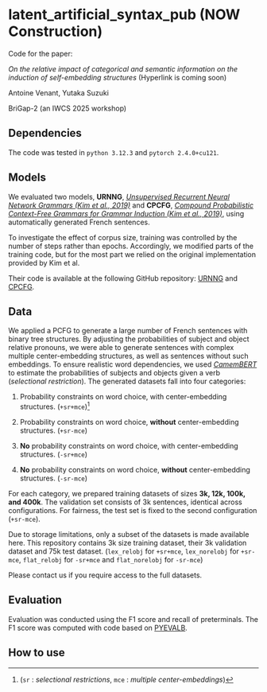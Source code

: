 # latent_artificial_syntax_pub (NOW Construction)

Code for the paper:

*On the relative impact of categorical and semantic information on the induction of self-embedding structures* (Hyperlink is coming soon)

Antoine Venant, Yutaka Suzuki

BriGap-2 (an IWCS 2025 workshop)

## Dependencies

The code was tested in `python 3.12.3` and `pytorch 2.4.0+cu121`.

## Models

We evaluated two models, **URNNG**, [*Unsupervised Recurrent Neural Network Grammars (Kim et al., 2019)*](https://arxiv.org/abs/1904.03746) and **CPCFG**, [*Compound Probabilistic Context-Free Grammars for Grammar Induction (Kim et al., 2019)*](https://arxiv.org/abs/1906.10225), using automatically generated French sentences.

To investigate the effect of corpus size, training was controlled by the number of steps rather than epochs. Accordingly, we modified parts of the training code, but for the most part we relied on the original implementation provided by Kim et al. 

Their code is available at the following GitHub repository: [URNNG](https://github.com/harvardnlp/urnng) and [CPCFG](https://github.com/harvardnlp/compound-pcfg).

## Data

We applied a PCFG to generate a large number of French sentences with binary tree structures. By adjusting the probabilities of subject and object relative pronouns, we were able to generate sentences with complex multiple center-embedding structures, as well as sentences without such embeddings. To ensure realistic word dependencies, we used [*CamemBERT*](https://huggingface.co/docs/transformers/model_doc/camembert) to estimate the probabilities of subjects and objects given a verb (*selectional restriction*). The generated datasets fall into four categories:

1. Probability constraints on word choice, with center-embedding structures. (`+sr+mce`)[^1]

2. Probability constraints on word choice, **without** center-embedding structures. (`+sr-mce`)

3. **No** probability constraints on word choice, with center-embedding structures. (`-sr+mce`)

4. **No** probability constraints on word choice, **without** center-embedding structures. (`-sr-mce`)

[^1]:(`sr` : *selectional restrictions*, `mce` : *multiple center-embeddings*)

For each category, we prepared training datasets of sizes **3k, 12k, 100k, and 400k**. The validation set consists of 3k sentences, identical across configurations. For fairness, the test set is fixed to the second configuration (`+sr-mce`).

Due to storage limitations, only a subset of the datasets is made available here. 
This repository contains 3k size training dataset, their 3k validation dataset and 75k test dataset. 
(`lex_relobj` for `+sr+mce`, `lex_norelobj` for `+sr-mce`, `flat_relobj` for `-sr+mce` and `flat_norelobj` for `-sr-mce`)

Please contact us if you require access to the full datasets.

## Evaluation

Evaluation was conducted using the F1 score and recall of preterminals.
The F1 score was computed with code based on [PYEVALB](https://github.com/flyaway1217/PYEVALB).

## How to use


